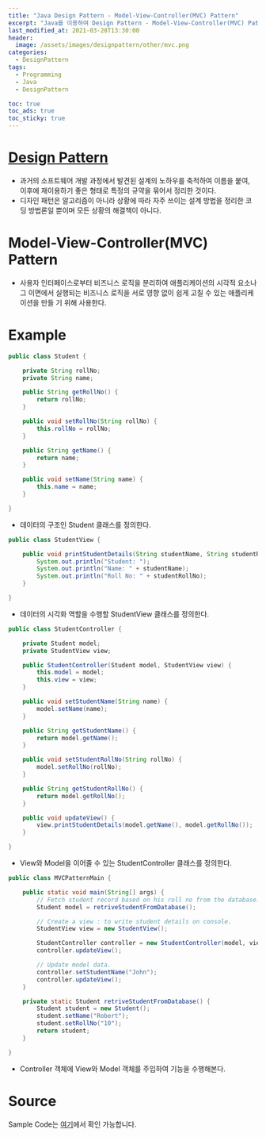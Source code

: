 ```yaml
---
title: "Java Design Pattern - Model-View-Controller(MVC) Pattern"
excerpt: "Java를 이용하여 Design Pattern - Model-View-Controller(MVC) Pattern에 대해 설명합니다."
last_modified_at: 2021-03-28T13:30:00
header:
  image: /assets/images/designpattern/other/mvc.png
categories:
  - DesignPattern
tags:
  - Programming
  - Java
  - DesignPattern

toc: true
toc_ads: true
toc_sticky: true
---
```

# [Design Pattern](../designpattern)
- 과거의 소프트웨어 개발 과정에서 발견된 설계의 노하우를 축적하여 이름을 붙여, 이후에 재이용하기 좋은 형태로 특정의 규약을 묶어서 정리한 것이다.
- 디자인 패턴은 알고리즘이 아니라 상황에 따라 자주 쓰이는 설계 방법을 정리한 코딩 방법론일 뿐이며 모든 상황의 해결책이 아니다.

# Model-View-Controller(MVC) Pattern
- 사용자 인터페이스로부터 비즈니스 로직을 분리하여 애플리케이션의 시각적 요소나 그 이면에서 실행되는 비즈니스 로직을 서로 영향 없이 쉽게 고칠 수 있는 애플리케이션을 만들 기 위해 사용한다.

# Example
```java
public class Student {

	private String rollNo;
	private String name;

	public String getRollNo() {
		return rollNo;
	}

	public void setRollNo(String rollNo) {
		this.rollNo = rollNo;
	}

	public String getName() {
		return name;
	}

	public void setName(String name) {
		this.name = name;
	}

}
```

- 데이터의 구조인 Student 클래스를 정의한다.

```java
public class StudentView {

	public void printStudentDetails(String studentName, String studentRollNo) {
		System.out.println("Student: ");
		System.out.println("Name: " + studentName);
		System.out.println("Roll No: " + studentRollNo);
	}

}
```

- 데이터의 시각화 역할을 수행할 StudentView 클래스를 정의한다.

```java
public class StudentController {

	private Student model;
	private StudentView view;

	public StudentController(Student model, StudentView view) {
		this.model = model;
		this.view = view;
	}

	public void setStudentName(String name) {
		model.setName(name);
	}

	public String getStudentName() {
		return model.getName();
	}

	public void setStudentRollNo(String rollNo) {
		model.setRollNo(rollNo);
	}

	public String getStudentRollNo() {
		return model.getRollNo();
	}

	public void updateView() {
		view.printStudentDetails(model.getName(), model.getRollNo());
	}

}
```

- View와 Model을 이어줄 수 있는 StudentController 클래스를 정의한다.

```java
public class MVCPatternMain {

	public static void main(String[] args) {
		// Fetch student record based on his roll no from the database.
		Student model = retriveStudentFromDatabase();

		// Create a view : to write student details on console.
		StudentView view = new StudentView();

		StudentController controller = new StudentController(model, view);
		controller.updateView();

		// Update model data.
		controller.setStudentName("John");
		controller.updateView();
	}

	private static Student retriveStudentFromDatabase() {
		Student student = new Student();
		student.setName("Robert");
		student.setRollNo("10");
		return student;
	}

}
```

- Controller 객체에 View와 Model 객체를 주입하여 기능을 수행해본다.

# Source
Sample Code는 [여기](https://github.com/GracefulSoul/designpattern/tree/master/src/main/java/gracefulsoul/other/mvc)에서 확인 가능합니다.